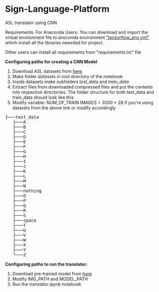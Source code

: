 
# Sign-Language-Platform
ASL translator using CNN


Requirements:
For Anaconda Users:
 You can download and import the virtual environment file to anoconda environment ["tensorflow_env.yml"](https://github.com/sarangbishal/ASL-translator/blob/master/tensorflow_env.yml) which install all the libraries neeeded for project.
 
Other users can install all requirements from "requirements.txt" file

 



**Configuring paths for creating a CNN Model**
1. Download ASL datasets from [here](https://www.kaggle.com/grassknoted/asl-alphabet).
2. Make folder *datasets* in root directory of the notebook 
3. Inside datasets make subfolders *test_data* and *train_data*
4. Extract files from downloaded compressed files and put the contents into respective directories.
  The folder structure for both test_data and train_data should look like this
 5. Modify variable:
   NUM_OF_TRAIN IMAGES = 3000 * 28 if you're using datasets from the above link or modify accordingly
 
<pre>
├───test_data
   ├───A
   ├───B
   ├───C
   ├───D
   ├───E
   ├───F
   ├───G
   ├───H
   ├───I
   ├───J
   ├───K
   ├───L
   ├───M
   ├───N
   ├───nothing
   ├───O
   ├───P
   ├───Q
   ├───R
   ├───S
   ├───space
   ├───T
   ├───U
   ├───V
   ├───W
   ├───X
   ├───Y
   └───Z
</pre>

**Configuring paths to run the translator:**
1. Download pre-trained model from [here](https://drive.google.com/file/d/12h1QmfUwd2sJyyk-0xobRSgJN9BxXblZ/view?usp=sharing)
2.  Modify IMG_PATH and MODEL_PATH
3. Run the translator.ipynb notebook 
